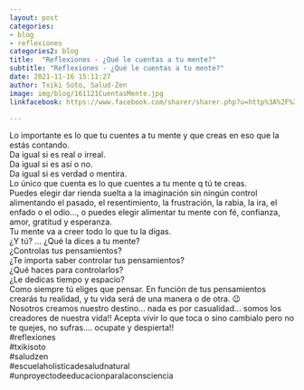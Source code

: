 ```yaml
---
layout: post
categories:
- blog
- reflexiones
categories2: blog
title:  "Reflexiones - ¿Qué le cuentas a tu mente?"
subtitle: "Reflexiones - ¿Qué le cuentas a tu mente?"
date: 2021-11-16 15:11:27
author: Txiki Soto, Salud-Zen
image: img/blog/161121CuentasMente.jpg
linkfacebook: https://www.facebook.com/sharer/sharer.php?u=http%3A%2F%2Fwww.salud-zen.com%2Fblog%2Freflexiones%2F2021%2F11%2F16%2Freflexiones-mente.html&amp;src=sdkpreparse

---  
```

Lo importante es lo que tu cuentes a tu mente y que creas en eso que la estás contando.  
Da igual si es real o irreal.  
Da igual si es así o no.  
Da igual si es verdad o mentira.  
Lo único que cuenta es lo que cuentes a tu mente q tú te creas.   
Puedes elegir dar rienda suelta a la imaginación sin ningún control alimentando el pasado, el resentimiento, la frustración, la rabia, la ira, el enfado o el odio..., o puedes elegir alimentar tu mente con fé, confianza, amor, gratitud y esperanza.  
Tu mente va a creer todo lo que tu la digas.  
¿Y tú? ... ¿Qué la dices a tu mente?   
¿Controlas tus pensamientos?   
¿Te importa saber controlar tus pensamientos?   
¿Qué haces para controlarlos?   
¿Le dedicas tiempo y espacio?     
Como siempre tú eliges que pensar. En función de tus pensamientos crearás tu realidad, y tu vida será de una manera o de otra. 😉    
Nosotros creamos nuestro destino... nada es por casualidad... somos los creadores de nuestra vida!! Acepta vivir lo que toca o sino cambialo pero no te quejes, no sufras.... ocupate y despierta!!     
#reflexiones    
#txikisoto   
#saludzen    
#escuelaholisticadesaludnatural    
#unproyectodeeducacionparalaconsciencia   
